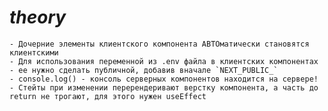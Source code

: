 # _theory_
	- Дочерние элементы клиентского компонента АВТОматически становятся клиентскими
	- Для использования переменной из .env файла в клиентских компонентах - ее нужно сделать публичной, добавив вначале `NEXT_PUBLIC_`
	- console.log() - консоль серверных компонентов находится на сервере!
	- Стейты при изменении перерендеривают верстку компонента, а часть до return не трогают, для этого нужен useEffect
